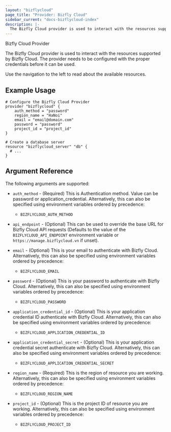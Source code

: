 ```yaml
---
layout: "bizflycloud"
page_title: "Provider: Bizfly Cloud"
sidebar_current: "docs-bizflycloud-index"
description: |-
  The Bizfly Cloud provider is used to interact with the resources supported by Bizfly Cloud. The provider needs to be configured with the proper credentials before it can be used.
---
```



 Bizfly Cloud Provider

The Bizfly Cloud provider is used to interact with the
resources supported by Bizfly Cloud. The provider needs to be configured
with the proper credentials before it can be used.

Use the navigation to the left to read about the available resources.

## Example Usage

```hcl
# Configure the Bizfly Cloud Provider
provider "bizflycloud" {
    auth_method = "password"
    region_name = "HaNoi"
    email = "email@domain.com"
    password = "password"
    project_id = "project_id"
}

# Create a database server
resource "bizflycloud_server" "db" {
  # ...
}
```

## Argument Reference

The following arguments are supported:

* `auth_method` - (Required) This is Authentication method. Value can be password or application_credential. Alternatively, this can also be specified
  using environment variables ordered by precedence:
  * `BIZFLYCLOUD_AUTH_METHOD`
  
* `api_endpoint` - (Optional) This can be used to override the base URL for
  Bizfly Cloud API requests (Defaults to the value of the `BIZFLYCLOUD_API_ENDPOINT`
  environment variable or `https://manage.bizflycloud.vn` if unset).
  
* `email` - (Optional) This is your email to authenticate with Bizfly Cloud.  Alternatively, this can also be specified using environment 
  variables ordered by precedence:
  * `BIZFLYCLOUD_EMAIL`

* `password` - (Optional) This is your password to authenticate with Bizfly Cloud.  Alternatively, this can also be specified using environment 
  variables ordered by precedence:
  * `BIZFLYCLOUD_PASSWORD`


* `application_credential_id` - (Optional) This is your application credential ID authenticate with Bizfly Cloud.  Alternatively, this can also be specified using environment 
  variables ordered by precedence:
  * `BIZFLYCLOUD_APPLICATION_CREDENTIAL_ID`

* `application_credential_secret` - (Optional) This is your application credential secret authenticate with Bizfly Cloud.  Alternatively, this can also be specified using environment 
  variables ordered by precedence:
  * `BIZFLYCLOUD_APPLICATION_CREDENTIAL_SECRET`

* `region_name` - (Required) This is the region of resource you are working.   Alternatively, this can also be specified using environment variables ordered by precedence:
  * `BIZFLYCLOUD_REGION_NAME`

* `project_id` - (Optional) This is the project ID of resource you are working.   Alternatively, this can also be specified using environment variables ordered by precedence:
  * `BIZFLYCLOUD_PROJECT_ID`

